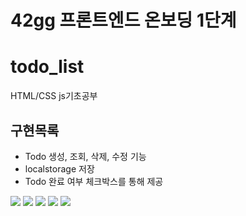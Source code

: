 # 42gg 프론트엔드 온보딩 1단계

# todo_list
HTML/CSS js기초공부

## 구현목록

- Todo 생성, 조회, 삭제, 수정 기능
- localstorage 저장
- Todo 완료 여부 체크박스를 통해 제공
<img src="img/생성.png">
<img src="img/삭제.png"> 
<img src="img/체크.png">
<img src="img/수정.png">
<img src="img/수정완료.png">
